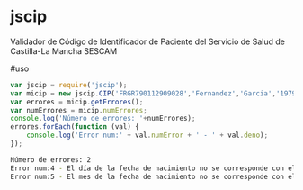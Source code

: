 # jscip
Validador de Código de Identificador de Paciente del Servicio de Salud de Castilla-La Mancha SESCAM

#uso
```javascript
var jscip = require('jscip');
var micip = new jscip.CIP('FRGR790112909028','Fernandez','Garcia','1979-02-23',6);
var errores = micip.getErrores();
var numErrores = micip.numErrores;
console.log('Número de errores: '+numErrores);
errores.forEach(function (val) {
    console.log('Error num:' + val.numError + ' - ' + val.deno);
});
```

```sh
Número de errores: 2
Error num:4 - El día de la fecha de nacimiento no se corresponde con el cip indicado.
Error num:5 - El mes de la fecha de nacimiento no se corresponde con el cip indicado.
```

